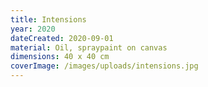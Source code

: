 ```yaml
---
title: Intensions
year: 2020
dateCreated: 2020-09-01
material: Oil, spraypaint on canvas
dimensions: 40 x 40 cm
coverImage: /images/uploads/intensions.jpg
---
```

